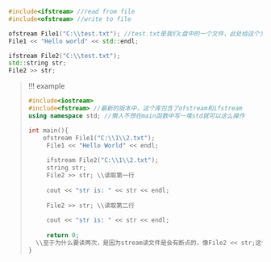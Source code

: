 ```c++
#include<ifstream> //read from file
#include<ofstream> //write to file

ofstream File1("C:\\test.txt"); //test.txt是我们c盘中的一个文件，此处给这个文件取了个别名
File1 << "Hello world" << std::endl;

ifstream File2("C:\\test.txt");
std::string str;
File2 >> str;
```

> !!! example
> ```c++
> #include<iostream>
> #include<fstream> //最新的版本中，这个库包含了ofstream和ifstream
> using namespace std; //懒人不想在main函数中写一堆std就可以这么操作
>
> int main(){
>     ofstream File1("C:\\1\\2.txt");
>      File1 << "Hello World" << endl;
>    
>      ifstream File2("C:\\1\\2.txt");
>      string str;
>      File2 >> str; \\读取第一行
>    
>      cout << "str is: " << str << endl;
>    
>      File2 >> str; \\读取第二行
>    
>      cout << "str is: " << str << endl;
>    
>      return 0;
>   \\至于为什么要读两次，是因为stream读文件是会有断点的，像File2 << str;这句话的意义就是读到一个断点结束，此处把空格默认成了断点，因此会在第一行输出Hello，第二行输出World
> }
> ```
